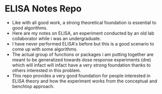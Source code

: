 # ELISA Notes Repo
- Like with all good work, a strong theoretical foundation is essential to good algorithms.
- Here are my notes on ELISA, an experiment conducted by an old lab collaborator while i was an undergraduate.
- I have never performed ELISA's before but this is a good scenario to come up with some algorithms.
- The actual group of functions or packages i am putting together are meant to be generalized towards dose response experiments (dre) which will infact will infact have a very strong foundation thanks to others interested in this problem.
- This repo provides a very good foundation for people interested in ELISA theory and how the experiment works from the conceptual and benchtop approach. 
